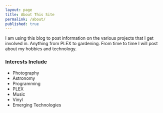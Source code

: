 ```yaml
---
layout: page
title: About This Site
permalink: /about/
published: true
---
```

I am using this blog to post information on the various projects that I get involved in.  Anything from PLEX to gardening.  From time to time I will post about my hobbies and technology.    


### Interests Include

- Photography
- Astronomy
- Programming
- PLEX
- Music
- Vinyl
- Emerging Technologies
